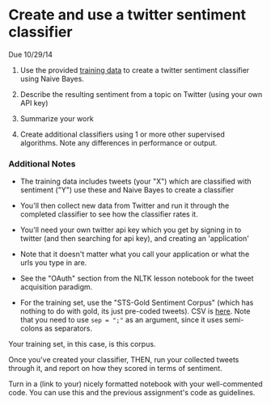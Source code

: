 
# Create and use a twitter sentiment classifier

Due 10/29/14

1) Use the provided [training data](https://github.com/TeachingDataScience/data-science-course/tree/forstudentviewing/12_Naive_Bayes/twitter_training) to create a twitter sentiment classifier using Naive Bayes.


2) Describe the resulting sentiment from a topic on Twitter (using your own API key)

3) Summarize your work

4) Create additional classifiers using 1 or more other supervised algorithms.  Note any differences in performance or output.

### Additional Notes

* The training data includes tweets (your "X") which are classified with sentiment ("Y")  use these and Naive Bayes to create a classifier
* You'll then collect new data from Twitter and run it through the completed classifier to see how the classifier rates it.  

* You'll need your own twitter api key which you get by signing in to twitter (and then searching for api key), and creating an 'application'
* Note that it doesn't matter what you call your application or what the urls you type in are.
* See the "OAuth" section from the NLTK lesson notebook for the tweet acquisition paradigm.
* For the training set, use the "STS-Gold Sentiment Corpus" (which has nothing to do with gold, its just pre-coded tweets). CSV is [here](https://github.com/TeachingDataScience/data-science-course/tree/forstudentviewing/12_Naive_Bayes/twitter_training).  Note that you need to use `sep = ";"` as an argument, since it uses semi-colons as separators.  

Your training set, in this case, is this corpus.

Once you've created your classifier, THEN, run your collected tweets through it, and report on how they scored in terms of sentiment.



Turn in a (link to your) nicely formatted notebook with your well-commented code. You can use this and the previous assignment's code as guidelines.
